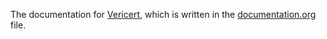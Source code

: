 The documentation for [Vericert](https://github.com/ymherklotz/vericert), which is written in the [documentation.org](file:///documentation.md) file.
